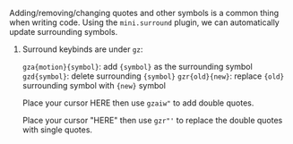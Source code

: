 Adding/removing/changing quotes and other symbols is a common thing when
writing code. Using the `mini.surround` plugin, we can automatically update
surrounding symbols.

1. Surround keybinds are under `gz`:

     `gza{motion}{symbol}`: add `{symbol}` as the surrounding symbol
     `gzd{symbol}`: delete surrounding `{symbol}`
     `gzr{old}{new}`: replace `{old}` surrounding symbol with `{new}` symbol
   
   Place your cursor HERE then use `gzaiw"` to add double quotes.

   Place your cursor "HERE" then use `gzr"'` to replace the double quotes with
   single quotes.
